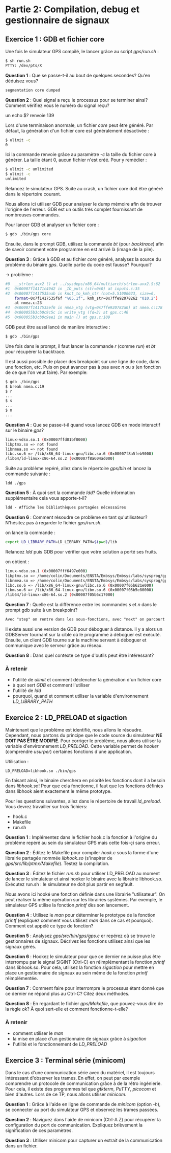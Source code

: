 # Partie 2: Compilation, debug et gestionnaire de signaux


## Exercice 1 : GDB et fichier core

Une fois le simulateur GPS compilé, le lancer grâce au script *gps/run.sh* :

```` bash
$ sh run.sh
PTTY: /dev/pts/X
````

**Question 1** : Que se passe-t-il au bout de quelques secondes? Qu'en
                 déduisez vous?

```` txt
segmentation core dumped
````

**Question 2** : Quel signal a reçu le processus pour se terminer ainsi? Comment
                vérifiez vous le numéro du signal reçu?

un echo $? renvoie 139

Lors d'une terminaison anormale, un fichier *core* peut être généré. Par défaut,
la génération d'un fichier core est généralement désactivée :

```` bash
$ ulimit -c
0
````

Ici la commande renvoie grâce au paramètre *-c* la taille du fichier core à
générer. La taille étant 0, aucun fichier n'est créé. Pour y remédier :

```` bash
$ ulimit -c unlimited
$ ulimit -c
unlimited
````

Relancez le simulateur GPS. Suite au crash, un fichier core doit être généré
dans le répertoire courant.

Nous allons ici utiliser GDB pour analyser le dump mémoire afin de trouver
l'origine de l'erreur. GDB est un outils très complet fournissant de
nombreuses commandes.

Pour lancer GDB et analyser un fichier core :

```` bash
$ gdb ./bin/gps core
````

Ensuite, dans le prompt GDB, utilisez la commande *bt* (pour *backtrace*) afin
de savoir comment votre programme en est arrivé là (image de la pile).

**Question 3** : Grâce à GDB et au fichier *core* généré, analysez la source du problème du binaire *gps*. Quelle partie du code est fausse? Pourquoi?

-> problème :
```` bash
#0  __strlen_avx2 () at ../sysdeps/x86_64/multiarch/strlen-avx2.S:62
#1  0x00007f14171c49d2 in _IO_puts (str=0x0) at ioputs.c:35
#2  0x00007f1417535aab in knot_to_kmh_str (not=5.51000023, size=6, 
    format=0x7f1417535f6f "%05.1f", kmh_str=0x7ffe92078262 "010.2")
    at nmea.c:23
#3  0x00007f1417535ef6 in nmea_vtg (vtg=0x7ffe920782a0) at nmea.c:178
#4  0x000055b3cb0c9c5c in write_vtg (fd=3) at gps.c:40
#5  0x000055b3cb0c9ee1 in main () at gps.c:109
````

GDB peut être aussi lancé de manière interactive :

```` bash
$ gdb ./bin/gps
````

Une fois dans le prompt, il faut lancer la commande *r* (comme *run*) et *bt*
pour récupérer la backtrace.

Il est aussi possible de placer des breakpoint sur une ligne de code, dans une
fonction, etc. Puis on peut avancer pas à pas avec *n* ou *s* (en fonction de
ce que l'on veut faire). Par exemple:

```` bash
$ gdb ./bin/gps
$ break nmea.c:19
$ r
...
$ s
...
$ n
...
````

**Question 4** : Que se passe-t-il quand vous lancez GDB en mode interactif sur
                 le binaire *gps*?

```` bash
linux-vdso.so.1 (0x00007ffd01bf0000)
libptmx.so => not found
libnmea.so => not found
libc.so.6 => /lib/x86_64-linux-gnu/libc.so.6 (0x00007f8a5feb9000)
/lib64/ld-linux-x86-64.so.2 (0x00007f8a604ad000)
````

Suite au problème repéré, allez dans le répertoire *gps/bin* et lancez la
commande suivante :

````
ldd ./gps
````

**Question 5** : À quoi sert la commande *ldd*? Quelle information
                supplémentaire cela vous apporte-t-il?

```` txt
ldd - Affiche les bibliothèques partagées nécessaires  
````

**Question 6** : Comment résoudre ce problème en tant qu'utilisateur? N'hésitez
                 pas à regarder le fichier *gps/run.sh*.

on lance la commande :
```` bash
export LD_LIBRARY_PATH=LD_LIBRARY_PATH=$(pwd)/lib
````

Relancez *ldd* puis GDB pour vérifier que votre solution a porté ses fruits.

on obtient :
```` bash
linux-vdso.so.1 (0x00007fff6497e000)
libptmx.so => /home/colin/Documents/ENSTA/Embsys/Embsys/labs/sysprog/gps/lib/libptmx.so (0x00007f05b6812000)
libnmea.so => /home/colin/Documents/ENSTA/Embsys/Embsys/labs/sysprog/gps/lib/libnmea.so (0x00007f05b660f000)
libc.so.6 => /lib/x86_64-linux-gnu/libc.so.6 (0x00007f05b621e000)
libm.so.6 => /lib/x86_64-linux-gnu/libm.so.6 (0x00007f05b5e80000)
/lib64/ld-linux-x86-64.so.2 (0x00007f05b6c17000)
````


**Question 7** : Quelle est la différence entre les commandes *s* et *n* dans
                 le prompt gdb suite à un breakpoint?

```` txt
Avec "step" on rentre dans les sous-fonctions, avec "next" on parcourt l'arbre d'appel sans rentrer en profondeur.
````

Il existe aussi une version de GDB pour déboguer à distance. Il y
a alors un GDBServer tournant sur la cible où le programme à déboguer est
exécuté. Ensuite, un client GDB tourne sur la machine servant à déboguer
et communique avec le serveur grâce au réseau.

**Question 8** : Dans quel contexte ce type d'outils peut être intéressant?

### À retenir

  * l'utilité de *ulimit* et comment déclencher la génération d'un fichier core
  * à quoi sert *GDB* et comment l'utiliser
  * l'utilité de *ldd*
  * pourquoi, quand et comment utiliser la variable d'environnement
    *LD_LIBRARY_PATH*

## Exercice 2 : LD_PRELOAD et sigaction

Maintenant que le problème est identifié, nous allons le résoudre. Cependant,
nous partons du principe que le code source du simulateur **NE DOIT PAS ÊTRE
MODIFIÉ**. Pour corriger le problème, nous allons utiliser la variable
d'environnement *LD_PRELOAD*. Cette variable permet de *hooker* (comprendre
*usurper*) certaines fonctions d'une application.

Utilisation :

````
LD_PRELOAD=libhook.so ./bin/gps
````

En faisant ainsi, le binaire cherchera en priorité les fonctions dont il
a besoin dans *libhook.so*! Pour que cela fonctionne, il faut que les fonctions
définies dans libhook aient exactement le même prototype.

Pour les questions suivantes, allez dans le répertoire de travail
*ld_preload*. Vous devrez travailler sur trois fichiers:

  * hook.c
  * Makefile
  * run.sh

**Question 1** : Implémentez dans le fichier hook.c la fonction à l'origine du
                 problème repéré au sein du simulateur GPS mais cette fois-çi
                 sans erreur.

**Question 2** : Éditez le Makefile pour compiler *hook.c* sous la forme d'une
                 librairie partagée nommée *libhook.so* (s'inspirer de
                 *gps/src/lib/ptmx/Makefile*). Testez la compilation.

**Question 3** : Éditez le fichier *run.sh* pour utiliser LD_PRELOAD au moment
                 de lancer le simulateur et ainsi hooker le binaire avec la
                 librairie libhook.so. Exécutez run.sh : le simulateur ne doit
                 plus partir en segfault.

Nous avons ici hooké une fonction définie dans une librairie "utilisateur". On
peut réaliser la même opération sur les librairies systèmes. Par exemple, le
simulateur GPS utilise la fonction *printf* dès son lancement.

**Question 4** : Utilisez le *man* pour déterminer le prototype de la fonction
                 *printf* (expliquez comment vous utilisez *man* dans ce cas et
                 pourquoi). Comment est appelé ce type de fonction?

**Question 5** : Analysez *gps/src/bin/gps/gps.c* er repérez où se trouve le
                 gestionnaires de signaux. Décrivez les fonctions utilisez
                 ainsi que les signaux gérés.

**Question 6** : Hookez le simulateur pour que ce dernier ne puisse plus
                 être interrompu par le signal SIGINT (Ctrl-C) en
                 réimplémentant la fonction *printf* dans libhook.so. Pour
                 cela, utilisez la fonction *sigaction* pour mettre en place
                 un gestionnaire de signaux au sein même de la fonction
                 *printf*  réimplémentée.

**Question 7** : Comment faire pour interrompre le processus étant donné
                 que ce dernier ne répond plus au Ctrl-C? Citez deux méthodes.

**Question 8** : En regardant le fichier *gps/Makefile*, que pouvez-vous dire
                 de la règle *ok*? À quoi sert-elle et comment
                 fonctionne-t-elle?

### À retenir

  * comment utiliser le *man*
  * la mise en place d'un gestionnaire de signaux grâce à *sigaction*
  * l'utilité et le fonctionnement de *LD_PRELOAD*


## Exercice 3 : Terminal série (minicom)

Dans le cas d'une communication série avec du matériel, il est toujours
intéressant d'observer les trames. En effet, on peut par exemple comprendre un
protocole de communication grâce à de la rétro ingénierie. Pour cela, il existe
des programmes tel que *gtkterm*, *PuTTY*, *picocom* et bien d'autres. Lors de
ce TP, nous allons utiliser *minicom*.

**Question 1** : Grâce à l'aide en ligne de commande de *minicom* (option
                 *-h*), se connecter au port du simulateur GPS et observez les
                 trames passées.

**Question 2** : Naviguez dans l'aide de minicom (Ctrl-A Z) pour récupérer la
                 configuration du port de communication. Expliquez brièvement
                 la signification de ces paramètres.

**Question 3** : Utiliser minicom pour capturer un extrait de la
                 communication dans un fichier.
